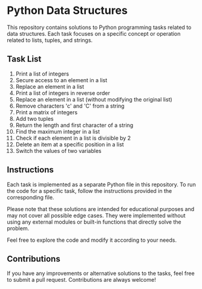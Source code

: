 # Python Data Structures

This repository contains solutions to Python programming tasks related to data structures. Each task focuses on a specific concept or operation related to lists, tuples, and strings.

## Task List

1. Print a list of integers
2. Secure access to an element in a list
3. Replace an element in a list
4. Print a list of integers in reverse order
5. Replace an element in a list (without modifying the original list)
6. Remove characters 'c' and 'C' from a string
7. Print a matrix of integers
8. Add two tuples
9. Return the length and first character of a string
10. Find the maximum integer in a list
11. Check if each element in a list is divisible by 2
12. Delete an item at a specific position in a list
13. Switch the values of two variables

## Instructions

Each task is implemented as a separate Python file in this repository. To run the code for a specific task,
follow the instructions provided in the corresponding file.

Please note that these solutions are intended for educational purposes and may not cover all possible edge cases. 
They were implemented without using any external modules or built-in functions that directly solve the problem.

Feel free to explore the code and modify it according to your needs.

## Contributions

If you have any improvements or alternative solutions to the tasks, feel free to submit a pull request. Contributions are always welcome!
